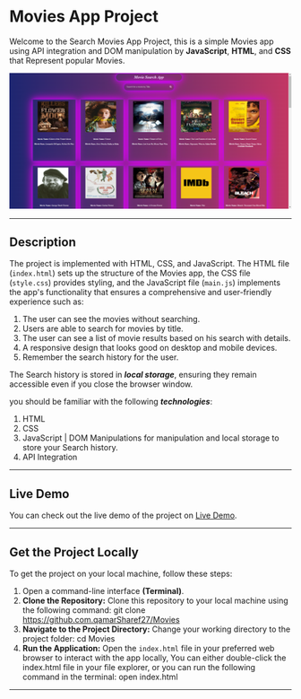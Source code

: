 # Movies App Project
Welcome to the Search Movies App Project, this is a simple Movies app using API integration and DOM manipulation by **JavaScript**, **HTML**, and **CSS** that Represent popular Movies.

![Movie App photo](./images/movie.png)

---
## Description 
The project is implemented with HTML, CSS, and JavaScript. The HTML file (`index.html`) sets up the structure of the Movies app, the CSS file (`style.css`) provides styling, and the JavaScript file (`main.js`) implements the app's functionality that ensures a comprehensive and user-friendly experience such as: 

1. The user can see the movies without searching.
2. Users are able to search for movies by title.
3. The user can see a list of movie results based on his search with details.
4. A responsive design that looks good on desktop and mobile devices.
5. Remember the search history for the user.

 
The Search history is stored in **_local storage_**, ensuring they remain accessible even if you close the browser window.

you should be familiar with the following **_technologies_**:
1. HTML
2. CSS
3. JavaScript | DOM Manipulations for manipulation and local storage to store your Search history.
4. API Integration 

---
## Live Demo
You can check out the live demo of the project on <a href="https://qamarsharef27.github.io/Movies/">Live Demo</a>.

---
## Get the Project Locally
To get the project on your local machine, follow these steps:

1. Open a command-line interface **(Terminal)**.
1. **Clone the Repository:** Clone this repository to your local machine using the following command: git clone <https://github.com.qamarSharef27/Movies>
2. **Navigate to the Project Directory:** Change your working directory to the project folder: cd Movies
3. **Run the Application:** Open the `index.html` file in your preferred web browser to interact with the app locally, You can either double-click the index.html file in your file explorer, or you can run the following command in the terminal: open index.html

---


